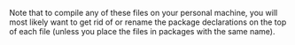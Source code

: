 Note that to compile any of these files on your personal machine, you will most likely want to get rid of or rename the package declarations on the top of each file (unless you place the files in packages with the same name).
